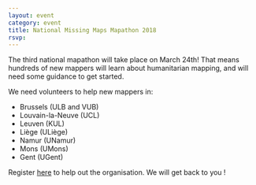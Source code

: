 ```yaml
---
layout: event
category: event
title: National Missing Maps Mapathon 2018
rsvp:
---
```


The third national mapathon will take place on March 24th!
That means hundreds of new mappers will learn about humanitarian mapping, and will need some guidance to get started.

We need volunteers to help new mappers in:
- Brussels (ULB and VUB)
- Louvain-la-Neuve (UCL)
- Leuven (KUL)
- Liège (ULiège)
- Namur (UNamur)
- Mons (UMons)
- Gent (UGent)

Register [here](https://www.meetup.com/OpenStreetMap-Belgium/events/247922954/) to help out the organisation. We will get back to you !
